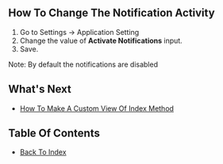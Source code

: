 ## How To Change The Notification Activity

1. Go to Settings -> Application Setting
2. Change the value of **Activate Notifications** input.
3. Save.

Note: By default the notifications are disabled


## What's Next
- [How To Make A Custom View Of Index Method](./how-to-custom-index.md)

## Table Of Contents
- [Back To Index](./index.md)
